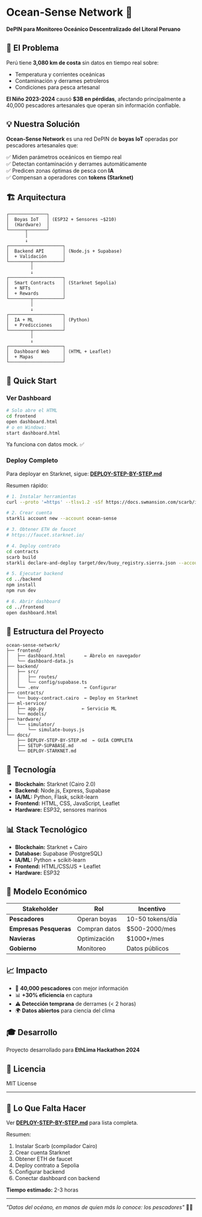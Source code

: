 # Ocean-Sense Network 🌊

**DePIN para Monitoreo Oceánico Descentralizado del Litoral Peruano**

## 🎯 El Problema

Perú tiene **3,080 km de costa** sin datos en tiempo real sobre:
- Temperatura y corrientes oceánicas
- Contaminación y derrames petroleros
- Condiciones para pesca artesanal

**El Niño 2023-2024** causó **$3B en pérdidas**, afectando principalmente a 40,000 pescadores artesanales que operan sin información confiable.

## 💡 Nuestra Solución

**Ocean-Sense Network** es una red DePIN de **boyas IoT** operadas por pescadores artesanales que:

✅ Miden parámetros oceánicos en tiempo real  
✅ Detectan contaminación y derrames automáticamente  
✅ Predicen zonas óptimas de pesca con **IA**  
✅ Compensan a operadores con **tokens (Starknet)**  

## 🏗️ Arquitectura

```
┌──────────────┐
│  Boyas IoT   │ (ESP32 + Sensores ~$210)
│  (Hardware)  │
└──────┬───────┘
       │
       ↓
┌────────────────────┐
│  Backend API       │ (Node.js + Supabase)
│  + Validación      │
└────────┬───────────┘
         │
         ↓
┌────────────────────┐
│  Smart Contracts   │ (Starknet Sepolia)
│  + NFTs            │
│  + Rewards         │
└────────┬───────────┘
         │
         ↓
┌────────────────────┐
│  IA + ML           │ (Python)
│  + Predicciones    │
└────────┬───────────┘
         │
         ↓
┌────────────────────┐
│  Dashboard Web     │ (HTML + Leaflet)
│  + Mapas           │
└────────────────────┘
```

## 🚀 Quick Start

### Ver Dashboard

```bash
# Solo abre el HTML
cd frontend
open dashboard.html
# o en Windows:
start dashboard.html
```

Ya funciona con datos mock. ✅

### Deploy Completo

Para deployar en Starknet, sigue: **[DEPLOY-STEP-BY-STEP.md](DEPLOY-STEP-BY-STEP.md)**

Resumen rápido:

```bash
# 1. Instalar herramientas
curl --proto '=https' --tlsv1.2 -sSf https://docs.swmansion.com/scarb/install.sh | sh

# 2. Crear cuenta
starkli account new --account ocean-sense

# 3. Obtener ETH de faucet
# https://faucet.starknet.io/

# 4. Deploy contrato
cd contracts
scarb build
starkli declare-and-deploy target/dev/buoy_registry.sierra.json --account ocean-sense

# 5. Ejecutar backend
cd ../backend
npm install
npm run dev

# 6. Abrir dashboard
cd ../frontend
open dashboard.html
```

## 📁 Estructura del Proyecto

```
ocean-sense-network/
├── frontend/
│   ├── dashboard.html       ← Ábrelo en navegador
│   └── dashboard-data.js
├── backend/
│   ├── src/
│   │   ├── routes/
│   │   └── config/supabase.ts
│   └── .env                 ← Configurar
├── contracts/
│   └── buoy-contract.cairo  ← Deploy en Starknet
├── ml-service/
│   ├── app.py              ← Servicio ML
│   └── models/
├── hardware/
│   └── simulator/
│       └── simulate-buoys.js
└── docs/
    ├── DEPLOY-STEP-BY-STEP.md  ← GUÍA COMPLETA
    ├── SETUP-SUPABASE.md
    └── DEPLOY-STARKNET.md
```

## 🔗 Tecnología

- **Blockchain:** Starknet (Cairo 2.0)
- **Backend:** Node.js, Express, Supabase
- **IA/ML:** Python, Flask, scikit-learn
- **Frontend:** HTML, CSS, JavaScript, Leaflet
- **Hardware:** ESP32, sensores marinos

## 📊 Stack Tecnológico

- **Blockchain:** Starknet + Cairo
- **Database:** Supabase (PostgreSQL)
- **IA/ML:** Python + scikit-learn
- **Frontend:** HTML/CSS/JS + Leaflet
- **Hardware:** ESP32

## 🎯 Modelo Económico

| Stakeholder | Rol | Incentivo |
|-------------|-----|-----------|
| **Pescadores** | Operan boyas | 10-50 tokens/día |
| **Empresas Pesqueras** | Compran datos | $500-2000/mes |
| **Navieras** | Optimización | $1000+/mes |
| **Gobierno** | Monitoreo | Datos públicos |

## 📈 Impacto

- 🎯 **40,000 pescadores** con mejor información
- 📊 **+30% eficiencia** en captura
- ⚠️ **Detección temprana** de derrames (< 2 horas)
- 🌍 **Datos abiertos** para ciencia del clima

## 🎓 Desarrollo

Proyecto desarrollado para **EthLima Hackathon 2024**

## 📄 Licencia

MIT License

---

## 🚨 Lo Que Falta Hacer

Ver **[DEPLOY-STEP-BY-STEP.md](DEPLOY-STEP-BY-STEP.md)** para lista completa.

Resumen:
1. Instalar Scarb (compilador Cairo)
2. Crear cuenta Starknet
3. Obtener ETH de faucet
4. Deploy contrato a Sepolia
5. Configurar backend
6. Conectar dashboard con backend

**Tiempo estimado:** 2-3 horas

---

*"Datos del océano, en manos de quien más lo conoce: los pescadores"* 🌊⚓
